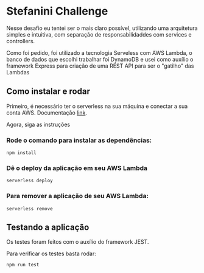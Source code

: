 # Stefanini Challenge

Nesse desafio eu tentei ser o mais claro possível, utilizando uma arquitetura simples e intuitiva, com separação de responsabilidaddes com services e controllers.

Como foi pedido, foi utilizado a tecnologia Serveless com AWS Lambda, o banco de dados que escolhi trabalhar foi DynamoDB e usei como auxílio o framework Express para criação de uma REST API para ser o "gatilho" das Lambdas

## Como instalar e rodar

Primeiro, é necessário ter o serverless na sua máquina e conectar a sua conta AWS. Documentação [link](https://serverless.com/framework/docs/providers/aws/guide/quick-start/).

Agora, siga as instruções

  ### Rode o comando para instalar as dependências:
  
  ```
  npm install
  ```
  
  ### Dê o deploy da aplicação em seu AWS Lambda
  ```
  serverless deploy 
  ```

  ### Para remover a aplicação de seu AWS Lambda:
  ```
  serverless remove
  ```
  
  ## Testando a aplicação
  
  Os testes foram feitos com o auxílio do framework JEST.
    
  Para verificar os testes basta rodar:
    
  ```
  npm run test
  ```
